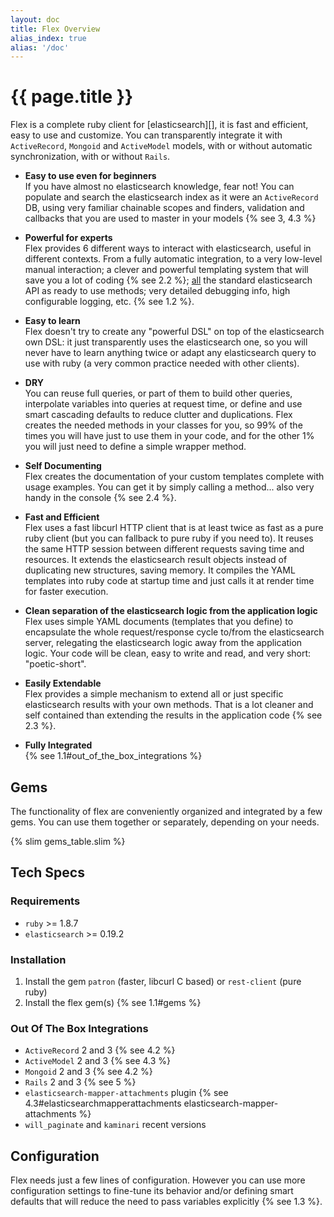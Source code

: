 ```yaml
---
layout: doc
title: Flex Overview
alias_index: true
alias: '/doc'
---
```


# {{ page.title }}

Flex is a complete ruby client for [elasticsearch][], it is fast and efficient, easy to use and customize. You can transparently integrate it with `ActiveRecord`, `Mongoid` and `ActiveModel` models, with or without automatic synchronization, with or without `Rails`.

* __Easy to use even for beginners__<br>
If you have almost no elasticsearch knowledge, fear not! You can populate and search the elasticsearch index as it were an `ActiveRecord` DB, using very familiar chainable scopes and finders, validation and callbacks that you are used to master in your models {% see 3, 4.3 %}

* __Powerful for experts__<br>
Flex provides 6 different ways to interact with elasticsearch, useful in different contexts. From a fully automatic integration, to a very low-level manual interaction; a clever and powerful templating system that will save you a lot of coding {% see 2.2 %}; <u>all</u> the standard elasticsearch API as ready to use methods; very detailed debugging info, high configurable logging, etc. {% see 1.2 %}.

* __Easy to learn__<br>
Flex doesn't try to create any "powerful DSL" on top of the elasticsearch own DSL: it just transparently uses the elasticsearch one, so you will never have to learn anything twice or adapt any elasticsearch query to use with ruby (a very common practice needed with other clients).

* __DRY__<br>
You can reuse full queries, or part of them to build other queries, interpolate variables into queries at request time, or define and use smart cascading defaults to reduce clutter and duplications. Flex creates the needed methods in your classes for you, so 99% of the times you will have just to use them in your code, and for the other 1% you will just need to define a simple wrapper method.

* __Self Documenting__<br>
Flex creates the documentation of your custom templates complete with usage examples. You can get it by simply calling a method... also very handy in the console {% see 2.4 %}.

* __Fast and Efficient__<br>
Flex uses a fast libcurl HTTP client that is at least twice as fast as a pure ruby client (but you can fallback to pure ruby if you need to). It reuses the same HTTP session between different requests saving time and resources. It extends the elasticsearch result objects instead of duplicating new structures, saving memory. It compiles the YAML templates into ruby code at startup time and just calls it at render time for faster execution.

* __Clean separation of the elasticsearch logic from the application logic__<br>
Flex uses simple YAML documents (templates that you define) to encapsulate the whole request/response cycle to/from the elasticsearch server, relegating the elasticsearch logic away from the application logic. Your code will be clean, easy to write and read, and very short: "poetic-short".

* __Easily Extendable__<br>
Flex provides a simple mechanism to extend all or just specific elasticsearch results with your own methods. That is a lot cleaner and self contained than extending the results in the application code {% see 2.3 %}.

* __Fully Integrated__<br>
{% see 1.1#out_of_the_box_integrations %}

## Gems

The functionality of flex are conveniently organized and integrated by a few gems. You can use them together or separately, depending on your needs.

{% slim gems_table.slim %}

## Tech Specs

### Requirements

* `ruby` >= 1.8.7
* `elasticsearch` >= 0.19.2

### Installation

1. Install the gem `patron` (faster, libcurl C based) or `rest-client` (pure ruby)
2. Install the flex gem(s) {% see 1.1#gems %}

### Out Of The Box Integrations

* `ActiveRecord` 2 and 3 {% see 4.2 %}
* `ActiveModel` 2 and 3 {% see 4.3 %}
* `Mongoid` 2 and 3 {% see 4.2 %}
* `Rails` 2 and 3 {% see 5 %}
* `elasticsearch-mapper-attachments` plugin {% see 4.3#elasticsearchmapperattachments elasticsearch-mapper-attachments %}
* `will_paginate` and `kaminari` recent versions

## Configuration

Flex needs just a few lines of configuration. However you can use more configuration settings to fine-tune its behavior and/or defining smart defaults that will reduce the need to pass variables explicitly {% see 1.3 %}.
